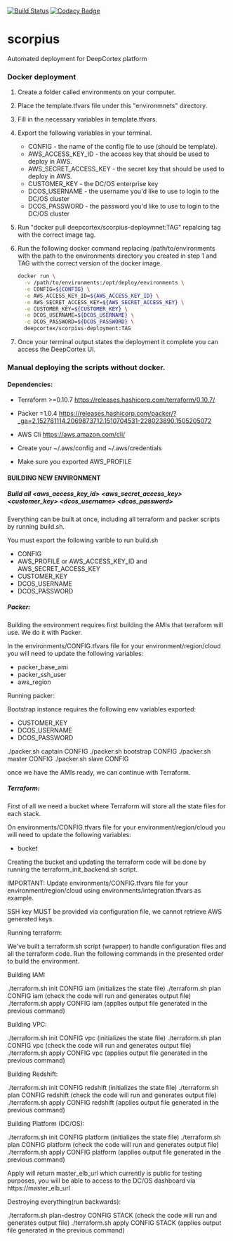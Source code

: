 [![Build Status](https://travis-ci.com/deepcortex/scorpius.svg?token=pvwDNvw6P8fj9zJxpA1p&branch=master)](https://travis-ci.com/deepcortex/scorpius)
[![Codacy Badge](https://api.codacy.com/project/badge/Grade/159b57f655704fa58920eb425104697a)](https://www.codacy.com?utm_source=github.com&amp;utm_medium=referral&amp;utm_content=deepcortex/scorpius&amp;utm_campaign=Badge_Grade)

#  scorpius
Automated deployment for DeepCortex platform

### Docker deployment

1. Create a folder called environments on your computer.
2. Place the template.tfvars file under this "environmnets" directory.
3. Fill in the necessary variables in template.tfvars.
4. Export the following variables in your terminal.
    * CONFIG - the name of the config file to use (should be template).
    * AWS_ACCESS_KEY_ID - the access key that should be used to deploy in AWS.
    * AWS_SECRET_ACCESS_KEY - the secret key that should be used to deploy in AWS.
    * CUSTOMER_KEY - the DC/OS enterprise key 
    * DCOS_USERNAME - the username you'd like to use to login to the DC/OS cluster
    * DCOS_PASSWORD - the password you'd like to use to login to the DC/OS cluster
5. Run "docker pull deepcortex/scorpius-deploymnet:TAG" repalcing tag with the correct image tag.
6. Run the following docker command replacing /path/to/environments with the path to the environments directory you created in step 1 and TAG with the correct version of the docker image.

    ```bash
    docker run \
      -v /path/to/environments:/opt/deploy/environments \
      -e CONFIG=${CONFIG} \
      -e AWS_ACCESS_KEY_ID=${AWS_ACCESS_KEY_ID} \
      -e AWS_SECRET_ACCESS_KEY=${AWS_SECRET_ACCESS_KEY} \
      -e CUSTOMER_KEY=${CUSTOMER_KEY} \
      -e DCOS_USERNAME=${DCOS_USERNAME} \
      -e DCOS_PASSWORD=${DCOS_PASSWORD} \
      deepcortex/scorpius-deployment:TAG
    ```
7. Once your terminal output states the deployment it complete you can access the DeepCortex UI.

### Manual deploying the scripts without docker.

#### Dependencies:

  * Terraform >=0.10.7 https://releases.hashicorp.com/terraform/0.10.7/
  * Packer =1.0.4 https://releases.hashicorp.com/packer/?_ga=2.152781114.2069873712.1510704531-228023890.1505205072
  * AWS Cli https://aws.amazon.com/cli/

  * Create your ~/.aws/config and ~/.aws/credentials

  * Make sure you exported AWS_PROFILE

#### BUILDING NEW ENVIRONMENT

##### Build all<config> <aws_access_key_id> <aws_secret_access_key> <customer_key> <dcos_username> <dcos_password>

Everything can be built at once, including all terraform and packer scripts by running build.sh.

You must export the following varible to run build.sh
* CONFIG
* AWS_PROFILE or AWS_ACCESS_KEY_ID and AWS_SECRET_ACCESS_KEY
* CUSTOMER_KEY
* DCOS_USERNAME
* DCOS_PASSWORD

##### Packer:

Building the environment requires first building the AMIs that terraform will use. We do it with Packer.

In the environments/CONFIG.tfvars file for your environment/region/cloud you will need to update the following variables:

 - packer_base_ami
 - packer_ssh_user
 - aws_region

Running packer:

Bootstrap instance requires the following env variables exported:
  - CUSTOMER_KEY
  - DCOS_USERNAME
  - DCOS_PASSWORD

./packer.sh captain CONFIG
./packer.sh bootstrap CONFIG
./packer.sh master CONFIG
./packer.sh slave CONFIG

once we have the AMIs ready, we can continue with Terraform.

##### Terraform:

First of all we need a bucket where Terraform will store all the state files for each stack.

On environments/CONFIG.tfvars file for your environment/region/cloud you will need to update the following variables:

 - bucket

Creating the bucket and updating the terraform code will be done by running the terraform_init_backend.sh script.

IMPORTANT: Update environments/CONFIG.tfvars file for your environment/region/cloud using environments/integration.tfvars as example.

SSH key MUST be provided via configuration file, we cannot retrieve AWS generated keys.

Running terraform:

We've built a terraform.sh script (wrapper) to handle configuration files and all the terraform code. Run the following commands in the presented order to build the environment.

Building IAM:

./terraform.sh init CONFIG iam (initializes the state file)
./terraform.sh plan CONFIG iam (check the code will run and generates output file)
./terraform.sh apply CONFIG iam (applies output file generated in the previous command)

Building VPC:

./terraform.sh init CONFIG vpc (initializes the state file)
./terraform.sh plan CONFIG vpc (check the code will run and generates output file)
./terraform.sh apply CONFIG vpc (applies output file generated in the previous command)

Building Redshift:

./terraform.sh init CONFIG redshift (initializes the state file)
./terraform.sh plan CONFIG redshift (check the code will run and generates output file)
./terraform.sh apply CONFIG redshift (applies output file generated in the previous command)

Building Platform (DC/OS):

./terraform.sh init CONFIG platform (initializes the state file)
./terraform.sh plan CONFIG platform (check the code will run and generates output file)
./terraform.sh apply CONFIG platform (applies output file generated in the previous command)

Apply will return master_elb_url which currently is public for testing purposes, you will be able to access to the DC/OS dashboard vía https://master_elb_url

Destroying everything(run backwards):

./terraform.sh plan-destroy CONFIG STACK (check the code will run and generates output file)
./terraform.sh apply CONFIG STACK (applies output file generated in the previous command)
